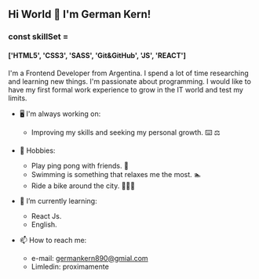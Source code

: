 ## Hi World 👋 I'm German Kern!

### const skillSet =

#### ['HTML5',	'CSS3',	'SASS',	'Git&GitHub',	'JS',	'REACT']

I'm a Frontend Developer from Argentina. I spend a lot of time researching and learning new things.
I'm passionate about programming. I would like to have my first formal work experience to grow in the IT world and test my limits.


- 🖥️ I'm always working on:

  - Improving my skills and seeking my personal growth. ⌨️ ⚖️

- 🧘 Hobbies:

  - Play ping pong with friends. 🏓
  - Swimming is something that relaxes me the most. 🏊
  - Ride a bike around the city. 🚴🏻🚴

- 🌱 I’m currently learning:

  - React Js.
  - English.
   
- 📫 How to reach me:

  - e-mail: germankern890@gmial.com
  - Limledin: proximamente
  

